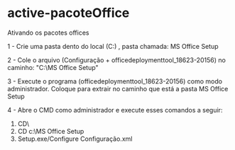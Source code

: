 # active-pacoteOffice

Ativando os pacotes offices


1 - Crie uma pasta dento do local (C:) , pasta chamada: MS Office Setup

2 - Cole o arquivo (Configuração + officedeploymenttool_18623-20156) no caminho: "C:\MS Office Setup\"

3 - Execute o programa (officedeploymenttool_18623-20156) como modo administrador. Coloque para extrair no caminho que está a pasta MS Office Setup

4 - Abre o CMD como administrador e execute esses comandos a seguir:

1)  CD\
2)  CD c:\MS Office Setup
3)  Setup.exe/Configure Configuração.xml
